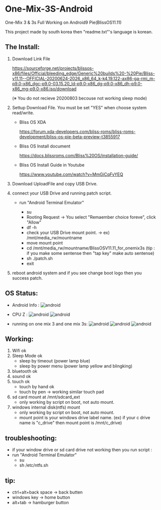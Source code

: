 # One-Mix-3S-Android
One-Mix 3 &amp; 3s Full Working on Android9 Pie(BlissOS11.11)  

This project made by south korea then "readme.txt"'s language is korean.

## The Install:

1. Download Link File

   https://sourceforge.net/projects/blissos-x86/files/Official/bleeding_edge/Generic%20builds%20-%20Pie/Bliss-v11.11--OFFICIAL-20200624-2026_x86_64_k-k4.19.122-ax86-ga-rmi_m-p9.0-x86_dgc-p9.0-03.15.20_ld-p9.0-x86_dg-p9.0-x86_dh-p9.0-x86_mg-p9.0-x86.iso/download

   (※ You do not recieve 20200803 becouse not working sleep mode)

2. Settup Download File. You must be set "YES" when choose system read/write.


   - Bliss OS XDA

      https://forum.xda-developers.com/bliss-roms/bliss-roms-development/bliss-os-pie-beta-preview-t3855917

   - Bliss OS Install document

      https://docs.blissroms.com/Bliss%20OS/installation-guide/

   - Bliss OS Install Guide in Youtube

      https://www.youtube.com/watch?v=MmGiCqFvYEQ

3. Download UploadFile and copy USB Drive.


4. connect your USB Drive and running patch script.

   - run "Android Terminal Emulator"

     * su
     * Rooting Request -> You select "Remaember choice foreve", click "Allow"
     * df -h 
     * check your USB Drive mount point.  -> ex) /mnt/media_rw/mountname
     * move mount point
     * cd /mnt/media_rw/mountname/BlissOSV11.11_for_onemix3s (tip : if you make some sentense then "tap key" make auto sentense)
     * sh ./patch.sh
     * exit

5. reboot android system and if you see change boot logo then you success patch.
   
## OS Status:

   - Android Info :
![android](./Images/onemix3s_android1.jpg)

   - CPU Z :
![android](./Images/onemix3s_android2.jpg)
![android](./Images/onemix3s_android3.jpg)

   - running on one mix 3 and one mix 3s:
![android](./Images/onemix3s_android4.jpg)
![android](./Images/onemix3s_android5.jpg)
![android](./Images/onemix3s_android6.jpg)

## Working:

   1. Wifi ok 
   2. Sleep Mode ok
      - sleep by timeout (power lamp blue)
      - sleep by power menu (power lamp yellow and blingking)
   3. bluetooth ok 
   4. sound ok 
   5. touch ok 
      - touch by hand ok 
      - touch by pen -> working similar touch pad 
   6. sd card mount at /mnt/sdcard_ext
      - only working by script on boot, not auto mount.
   7. windows internal disk(ntfs) mount
      - only working by script on boot, not auto mount.
      - mount point is your windows drive label name. (ex) if your c drive name is "c_drive" then mount point is /mnt/c_drive)
      
## troubleshooting:
  - if your window drive or sd card drive not working then you run script :
   - run "Android Terminal Emulator"
     * su
     * sh /etc/ntfs.sh
     
 ## tip:
   - ctrl+alt+back space -> back butten
   - windows key -> home button
   - alt+tab -> hamburger button
